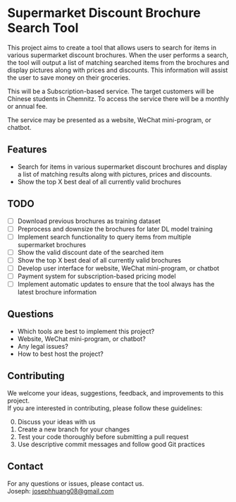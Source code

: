# Supermarket Discount Brochure Search Tool

This project aims to create a tool that allows users to search for items in various supermarket discount brochures. When the user performs a search, the tool will output a list of matching searched items from the brochures and display pictures along with prices and discounts. This information will assist the user to save money on their groceries.  

This will be a Subscription-based service. The target customers will be Chinese students in Chemnitz. To access the service there will be a monthly or annual fee.  

The service may be presented as a website, WeChat mini-program, or chatbot.  
## Features

- Search for items in various supermarket discount brochures and display a list of matching results along with pictures, prices and discounts.
- Show the top X best deal of all currently valid brochures

## TODO

- [ ] Download previous brochures as training dataset
- [ ] Preprocess and downsize the brochures for later DL model training
- [ ] Implement search functionality to query items from multiple supermarket brochures
- [ ] Show the valid discount date of the searched item
- [ ] Show the top X best deal of all currently valid brochures
- [ ] Develop user interface for website, WeChat mini-program, or chatbot
- [ ] Payment system for subscription-based pricing model
- [ ] Implement automatic updates to ensure that the tool always has the latest brochure information

## Questions
- Which tools are best to implement this project?
- Website, WeChat mini-program, or chatbot?
- Any legal issues?
- How to best host the project?


## Contributing

We welcome your ideas, suggestions, feedback, and improvements to this project.  
If you are interested in contributing, please follow these guidelines:

0. Discuss your ideas with us
1. Create a new branch for your changes
2. Test your code thoroughly before submitting a pull request
3. Use descriptive commit messages and follow good Git practices

## Contact

For any questions or issues, please contact us.  
Joseph: josephhuang08@gmail.com
